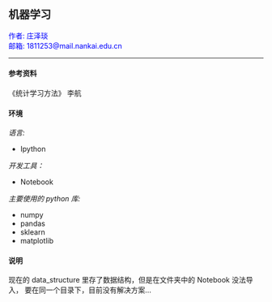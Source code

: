 ## 机器学习

<p style="color:blue;">
    作者: 庄泽琰 <br> 
    邮箱: 1811253@mail.nankai.edu.cn
</p>

***
#### 参考资料
《统计学习方法》 李航

#### 环境
<i>语言: </i>
* Ipython

<i> 开发工具：</i>
* Notebook

<i> 主要使用的 python 库: </i>
* numpy
* pandas
* sklearn
* matplotlib

#### 说明
现在的 data_structure 里存了数据结构，但是在文件夹中的 Notebook 没法导入， 要在同一个目录下，目前没有解决方案…